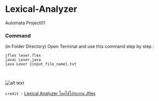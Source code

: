 # Lexical-Analyzer
 Automata Project01
### Command
(in Folder Directory) Open Terminal and use this command step by step :
<br>
```
jflex lexer.flex
javac Lexer.java
java Lexer {input_file_name}.txt
```
<br>

![alt text](https://s3.amazonaws.com/rails-camp-tutorials/blog/programming+memes/programming-or-googling.jpg)
<br>
<br>
`credit :` [Lexical Analyzer โดยใช้โปรแกรม Jflex](https://www.youtube.com/watch?v=2oL0w8WsWJ8)
